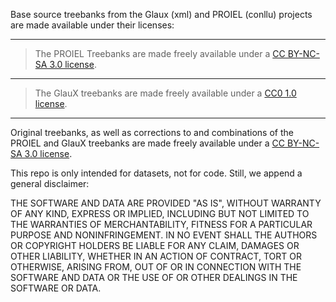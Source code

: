 Base source treebanks from the Glaux (xml) and PROIEL (conllu) projects are made available under their licenses:
___
> The PROIEL Treebanks are made freely available under a [CC BY-NC-SA 3.0 license](http://creativecommons.org/licenses/by-nc-sa/3.0/us/).
___
> The GlauX treebanks are made freely available under a [CC0 1.0 license](https://github.com/perseids-publications/glaux-trees/blob/master/TREEBANK_LICENSE). 
___

Original treebanks, as well as corrections to and combinations of the PROIEL and GlauX treebanks are made freely available under a [CC BY-NC-SA 3.0 license](http://creativecommons.org/licenses/by-nc-sa/3.0/us/).

This repo is only intended for datasets, not for code. Still, we append a general disclaimer:

THE SOFTWARE AND DATA ARE PROVIDED "AS IS", WITHOUT WARRANTY OF ANY KIND, EXPRESS OR IMPLIED, INCLUDING BUT NOT LIMITED TO THE WARRANTIES OF MERCHANTABILITY, FITNESS FOR A PARTICULAR PURPOSE AND NONINFRINGEMENT. IN NO EVENT SHALL THE AUTHORS OR COPYRIGHT HOLDERS BE LIABLE FOR ANY CLAIM, DAMAGES OR OTHER LIABILITY, WHETHER IN AN ACTION OF CONTRACT, TORT OR OTHERWISE, ARISING FROM, OUT OF OR IN CONNECTION WITH THE SOFTWARE AND DATA OR THE USE OF OR OTHER DEALINGS IN THE SOFTWARE OR DATA.